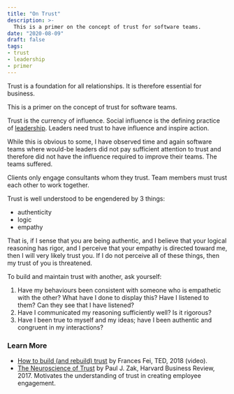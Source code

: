 ```yaml
---
title: "On Trust"
description: >-
  This is a primer on the concept of trust for software teams.
date: "2020-08-09"
draft: false
tags:
- trust
- leadership
- primer
---
```


Trust is a foundation for all relationships. It is therefore essential for
business.

This is a primer on the concept of trust for software teams.

<!--more-->


Trust is the currency of influence. Social influence is the defining practice
of [leadership](/blog/leadership/). Leaders need trust to have influence and
inspire action.

While this is obvious to some, I have observed time and again software teams
where would-be leaders did not pay sufficient attention to trust and therefore
did not have the influence required to improve their teams. The teams suffered.

Clients only engage consultants whom they trust. Team members must trust each
other to work together.

Trust is well understood to be engendered by 3 things:

- authenticity
- logic
- empathy

That is, if I sense that you are being authentic, and I believe that your
logical reasoning has rigor, and I perceive that your empathy is directed
toward me, then I will very likely trust you. If I do not perceive all of these
things, then my trust of you is threatened.

To build and maintain trust with another, ask yourself:

1. Have my behaviours been consistent with someone who is empathetic with the
   other? What have I done to display this? Have I listened to them? Can they
   see that I have listened?
2. Have I communicated my reasoning sufficiently well? Is it rigorous?
3. Have I been true to myself and my ideas; have I been authentic and congruent
   in my interactions?


### Learn More

- [How to build (and rebuild) trust](https://www.ted.com/talks/frances_frei_how_to_build_and_rebuild_trust)
  by Frances Fei, TED, 2018 (video).
- [The Neuroscience of Trust](https://hbr.org/2017/01/the-neuroscience-of-trust)
  by Paul J. Zak, Harvard Business Review, 2017.
  Motivates the understanding of trust in creating employee engagement.
